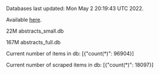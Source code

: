 Databases last updated: Mon May  2 20:19:43 UTC 2022. 

Available [here](https://github.com/cbeauhilton/ash-db/releases).


22M	abstracts_small.db

167M	abstracts_full.db

Current number of items in db:
[{"count(*)": 96904}]

Current number of scraped items in db:
[{"count(*)": 18097}]
